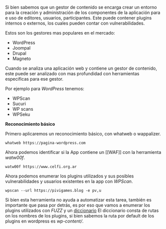 Si bien sabemos que un gestor de contenido se encarga crear un entorno para la creación y administración de los componentes de la aplicación para e uso de editores, usuarios, participantes. Este puede contener plugins internos o externos, los cuales pueden contar con vulnerabilidades.

Estos son los gestores mas populares en el mercado:

- WordPress
- Joompal
- Drupal
- Magneto

Cuando se analiza una aplicación web y contiene un gestor de contenido, este puede ser analizado con mas profundidad con herramientas especificas para ese gestor.

Por ejemplo para *WordPress* tenemos:

- WPScan
- Sucuri
- WP scans
- WPSeku

**Reconocimiento básico**

Primero aplicaremos un reconocimiento básico, con whatweb o wappalizer.

	whatweb https://pagina-wordpress.com

Ahora podemos identificar si la App contiene un [[WAF]] con la herramienta *watw00f*.

	watw00f https://www.celfi.org.ar 

Ahora podemos enumerar los plugins utilizados y sus posibles vulnerabilidades y usuarios existentes en la app con *WPScan*.

	wpscan --url https://pivigames.blog -e pv,u

Si bien esta herramienta no ayuda a automatizar esta tarea, también es importante  que pasa por detrás, es por eso que vamos a enumerar los plugins utilizados con *FUZZ* y un [diccionario](https://github.com/danielmiessler/DSecLists)
El diccionario consta de rutas on los nombres de los plugins, si bien sabemos la ruta por default de los plugins en wordpress es  *wp-content/*.

	